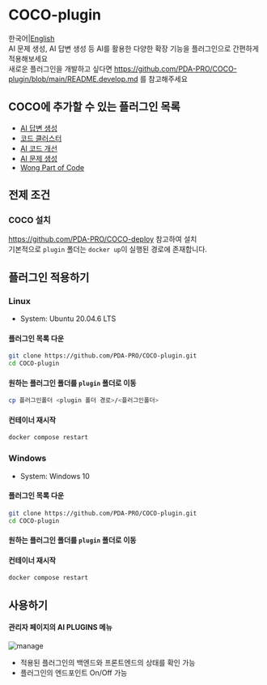 # COCO-plugin

한국어|[English](https://github.com/PDA-PRO/COCO-plugin/blob/main/README.eng.md)  
AI 문제 생성, AI 답변 생성 등 AI를 활용한 다양한 확장 기능을 플러그인으로 간편하게 적용해보세요  
새로운 플러그인을 개발하고 싶다면 https://github.com/PDA-PRO/COCO-plugin/blob/main/README.develop.md 를 참고해주세요

## COCO에 추가할 수 있는 플러그인 목록

- [AI 답변 생성](https://github.com/PDA-PRO/COCO-plugin/tree/main/answer_generation)
- [코드 클러스터](https://github.com/PDA-PRO/COCO-plugin/tree/main/code_cluster)
- [AI 코드 개선](https://github.com/PDA-PRO/COCO-plugin/tree/main/code_improvement)
- [AI 문제 생성](https://github.com/PDA-PRO/COCO-plugin/tree/main/problem_generation)
- [Wong Part of Code](https://github.com/PDA-PRO/COCO-plugin/tree/main/wpc)

## 전제 조건

### COCO 설치

https://github.com/PDA-PRO/COCO-deploy
참고하여 설치  
기본적으로 `plugin` 폴더는 `docker up`이 실행된 경로에 존재합니다.

## 플러그인 적용하기

### Linux

- System: Ubuntu 20.04.6 LTS

#### 플러그인 목록 다운

```bash
git clone https://github.com/PDA-PRO/COCO-plugin.git
cd COCO-plugin
```

#### 원하는 플러그인 폴더를 `plugin` 폴더로 이동

```bash
cp 플러그인폴더 <plugin 폴더 경로>/<플러그인폴더>
```

#### 컨테이너 재시작

```bash
docker compose restart
```

### Windows

- System: Windows 10

#### 플러그인 목록 다운

```bash
git clone https://github.com/PDA-PRO/COCO-plugin.git
cd COCO-plugin
```

#### 원하는 플러그인 폴더를 `plugin` 폴더로 이동

#### 컨테이너 재시작

```powershell
docker compose restart
```

## 사용하기

#### 관리자 페이지의 AI PLUGINS 메뉴

![manage](https://github.com/PDA-PRO/COCO-plugin/assets/80380576/cc8fcf7a-d4c8-4152-a206-107817fcf003)

- 적용된 플러그인의 백엔드와 프론트엔드의 상태를 확인 가능
- 플러그인의 엔드포인트 On/Off 가능
